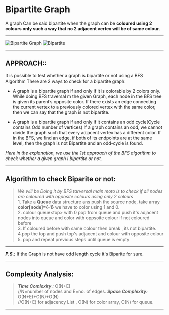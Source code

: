 # Bipartite Graph

A graph Can be said bipartite when  the graph can be **coloured using 2 colours only such a way that no 2 adjacent vertex will be of same colour**.

---
![Bipartite Graph](https://i0.wp.com/algorithms.tutorialhorizon.com/files/2019/09/Even-and-odd-cycles-Bipartite-Graph-1.png?resize=563%2C264)
![Bipartite](https://i1.wp.com/algorithms.tutorialhorizon.com/files/2019/09/Bipartite-Graph-3.png?resize=362%2C287)

---

##   **APPROACH::** <br>
It is possible to test whether a graph is bipartite or not using a BFS Algorithm
There are 2 ways to check for a bipartite graph:
*  A graph is a bipartite graph if and only if it is colorable by 2 colors only.
While doing BFS traversal m the given Graph, each node in the BFS tree is given its parent’s opposite color. If there exists an edge connecting the current vertex to a previously colored vertex with the same color, then we can say that the graph is not bipartite.

* A graph is a bipartite graph if and only if it contains an odd cycle(Cycle contains Odd number of vertices)
If a graph contains an odd, we cannot divide the graph such that every adjacent vertex has a different color. If in the BFS, we find an edge, if both of its endpoints are at the same level, then the graph is not Bipartite and an odd-cycle is found.

*Here in the explanation, we use the 1st approach of the BFS algorithm to check whether a given graph I bipartite or not.*

---
## Algorithm to check Biparite or not:
   >  *We will be Doing it by BFS tarversal
        main moto is to check if all nodes are coloured with opposite colours using only 2 colours*
    <br>
    1. Take a **Queue** data structure ans push the source node, take array **color[node]={-1}** we have to color using 1 and 0.
    <br>
    2. colour queue\<top> with  0 pop from queue and push it's adjacent nodes into 
    queue and color with oppsoite colour if not coloured before<br>
    3. If coloured before with same colour then break , its not bipartite.
    <br>
    4.pop the top and push top's adjacent and colour with opposite colour
    5. pop and repeat previous steps until queue is empty
---
***P.S.:***  If the Graph is not have odd length cycle it's Biparite for sure.

---
## Complexity Analysis:
 >***Time Comlexity :*** O(N+E)
 <br>//N=number of nodes and E=no. of edges.
>***Space Complexity:*** O(N+E)+O(N)+O(N)
<br>//O(N+E) for adjacency List , O(N) for color array, O(N) for queue.
---